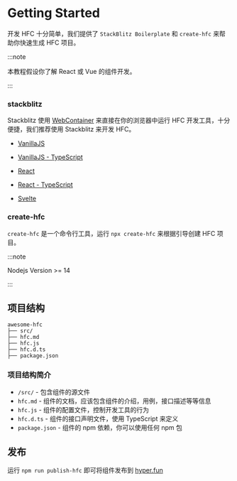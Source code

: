 # Getting Started

开发 HFC 十分简单，我们提供了 `StackBlitz Boilerplate` 和 `create-hfc` 来帮助你快速生成 HFC 项目。

:::note

本教程假设你了解 React 或 Vue 的组件开发。

:::

### stackblitz

Stackblitz 使用 [WebContainer](https://blog.stackblitz.com/posts/introducing-webcontainers/) 来直接在你的浏览器中运行 HFC 开发工具，十分便捷，我们推荐使用 Stackblitz 来开发 HFC。

- [VanillaJS](https://stackblitz.com/fork/github/hyper-function/create-hfc/tree/main/templates/vanilla?file=hfc.md&title=HFC%20-%20VanillaJS)

- [VanillaJS - TypeScript](https://stackblitz.com/fork/github/hyper-function/create-hfc/tree/main/templates/vanilla?file=hfc.md&title=HFC%20-%20VanillaJS)

- [React](https://stackblitz.com/fork/github/hyper-function/create-hfc/tree/main/templates/react?file=hfc.md&title=HFC%20-%20React)

- [React - TypeScript](https://stackblitz.com/fork/github/hyper-function/create-hfc/tree/main/templates/react-ts?file=hfc.md&title=HFC%20-%20React)

- [Svelte](https://stackblitz.com/fork/github/hyper-function/create-hfc/tree/main/templates/svelte?file=hfc.md&title=HFC%20-%20Svelte)

### create-hfc

`create-hfc` 是一个命令行工具，运行 `npx create-hfc` 来根据引导创建 HFC 项目。

:::note

Nodejs Version >= 14

:::

## 项目结构

```
awesome-hfc
├── src/
├── hfc.md
├── hfc.js
├── hfc.d.ts
├── package.json
```

### 项目结构简介

- `/src/` - 包含组件的源文件
- `hfc.md` - 组件的文档，应该包含组件的介绍，用例，接口描述等等信息
- `hfc.js` - 组件的配置文件，控制开发工具的行为
- `hfc.d.ts` - 组件的接口声明文件，使用 TypeScript 来定义
- `package.json` - 组件的 npm 依赖，你可以使用任何 npm 包

## 发布

运行 `npm run publish-hfc` 即可将组件发布到 [hyper.fun](https://hyper.fun)

